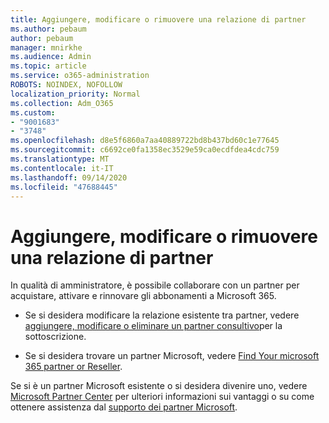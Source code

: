 ```yaml
---
title: Aggiungere, modificare o rimuovere una relazione di partner
ms.author: pebaum
author: pebaum
manager: mnirkhe
ms.audience: Admin
ms.topic: article
ms.service: o365-administration
ROBOTS: NOINDEX, NOFOLLOW
localization_priority: Normal
ms.collection: Adm_O365
ms.custom:
- "9001683"
- "3748"
ms.openlocfilehash: d8e5f6860a7aa40889722bd8b437bd60c1e77645
ms.sourcegitcommit: c6692ce0fa1358ec3529e59ca0ecdfdea4cdc759
ms.translationtype: MT
ms.contentlocale: it-IT
ms.lasthandoff: 09/14/2020
ms.locfileid: "47688445"
---
```

# <a name="add-change-or-remove-a-partner-relationship"></a>Aggiungere, modificare o rimuovere una relazione di partner

In qualità di amministratore, è possibile collaborare con un partner per acquistare, attivare e rinnovare gli abbonamenti a Microsoft 365. 

- Se si desidera modificare la relazione esistente tra partner, vedere [aggiungere, modificare o eliminare un partner consultivo](https://docs.microsoft.com/microsoft-365/admin/misc/add-partner?view=o365-worldwide)per la sottoscrizione.

- Se si desidera trovare un partner Microsoft, vedere [Find Your microsoft 365 partner or Reseller](https://docs.microsoft.com/microsoft-365/admin/manage/find-your-partner-or-reseller?view=o365-worldwide).

Se si è un partner Microsoft esistente o si desidera divenire uno, vedere [Microsoft Partner Center](https://support.microsoft.com/help/4499930/partner-center-overview) per ulteriori informazioni sui vantaggi o su come ottenere assistenza dal [supporto dei partner Microsoft](https://aka.ms/partnersupport).

